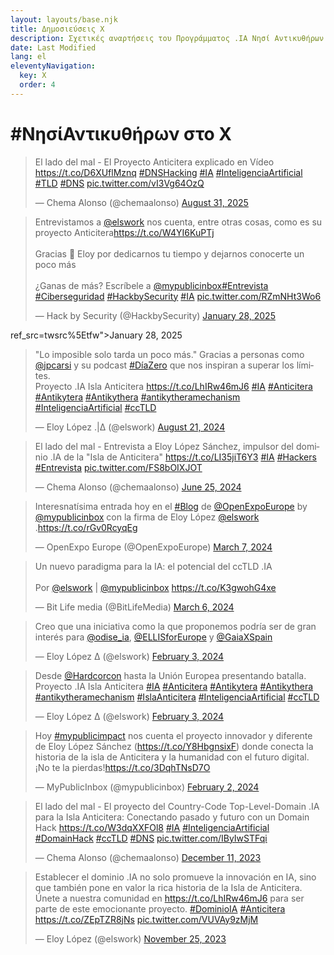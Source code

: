 ```yaml
---
layout: layouts/base.njk
title: Δημοσιεύσεις X
description: Σχετικές αναρτήσεις του Προγράμματος .IA Νησί Αντικυθήρων.
date: Last Modified
lang: el
eleventyNavigation:
  key: X
  order: 4
---
```


<h1>#ΝησίΑντικυθήρων στο X</h1>

<blockquote class="twitter-tweet"><p lang="es" dir="ltr">El lado del mal - El Proyecto Anticitera explicado en Vídeo <a href="https://t.co/D6XUflMznq">https://t.co/D6XUflMznq</a> <a href="https://twitter.com/hashtag/DNSHacking?src=hash&amp;ref_src=twsrc%5Etfw">#DNSHacking</a> <a href="https://twitter.com/hashtag/IA?src=hash&amp;ref_src=twsrc%5Etfw">#IA</a> <a href="https://twitter.com/hashtag/InteligenciaArtificial?src=hash&amp;ref_src=twsrc%5Etfw">#InteligenciaArtificial</a> <a href="https://twitter.com/hashtag/TLD?src=hash&amp;ref_src=twsrc%5Etfw">#TLD</a> <a href="https://twitter.com/hashtag/DNS?src=hash&amp;ref_src=twsrc%5Etfw">#DNS</a> <a href="https://t.co/vI3Vg64OzQ">pic.twitter.com/vI3Vg64OzQ</a></p>&mdash; Chema Alonso (@chemaalonso) <a href="https://twitter.com/chemaalonso/status/1962052181340680533?ref_src=twsrc%5Etfw">August 31, 2025</a></blockquote>
<blockquote class="twitter-tweet"><p lang="es" dir="ltr">Entrevistamos a <a href="https://twitter.com/elswork?ref_src=twsrc%5Etfw">@elswork</a> nos cuenta, entre otras cosas, como es su proyecto Anticitera<a href="https://t.co/W4YI6KuPTj">https://t.co/W4YI6KuPTj</a><br><br>Gracias 🙏 Eloy por dedicarnos tu tiempo y dejarnos conocerte un poco más<br><br>¿Ganas de más? Escríbele a <a href="https://twitter.com/mypublicinbox?ref_src=twsrc%5Etfw">@mypublicinbox</a><a href="https://twitter.com/hashtag/Entrevista?src=hash&amp;ref_src=twsrc%5Etfw">#Entrevista</a> <a href="https://twitter.com/hashtag/Ciberseguridad?src=hash&amp;ref_src=twsrc%5Etfw">#Ciberseguridad</a> <a href="https://twitter.com/hashtag/HackbySecurity?src=hash&amp;ref_src=twsrc%5Etfw">#HackbySecurity</a> <a href="https://twitter.com/hashtag/IA?src=hash&amp;ref_src=twsrc%5Etfw">#IA</a> <a href="https://t.co/RZmNHt3Wo6">pic.twitter.com/RZmNHt3Wo6</a></p>&mdash; Hack by Security (@HackbySecurity) <a href="https://twitter.com/HackbySecurity/status/1884170711046185040?ref_src=twsrc%5Etfw">January 28, 2025</a></blockquote> ref_src=twsrc%5Etfw">January 28, 2025</a></blockquote>
<blockquote class="twitter-tweet"><p lang="es" dir="ltr">&quot;Lo imposible solo tarda un poco más.&quot; Gracias a personas como <a href="https://twitter.com/jpcarsi?ref_src=twsrc%5Etfw">@jpcarsi</a> y su podcast <a href="https://twitter.com/hashtag/D%C3%ADaZero?src=hash&amp;ref_src=twsrc%5Etfw">#DíaZero</a> que nos inspiran a superar los límites.<br>Proyecto .IA Isla Anticitera <a href="https://t.co/LhIRw46mJ6">https://t.co/LhIRw46mJ6</a> <a href="https://twitter.com/hashtag/IA?src=hash&amp;ref_src=twsrc%5Etfw">#IA</a> <a href="https://twitter.com/hashtag/Anticitera?src=hash&amp;ref_src=twsrc%5Etfw">#Anticitera</a> <a href="https://twitter.com/hashtag/Antikytera?src=hash&amp;ref_src=twsrc%5Etfw">#Antikytera</a> <a href="https://twitter.com/hashtag/Antikythera?src=hash&amp;ref_src=twsrc%5Etfw">#Antikythera</a> <a href="https://twitter.com/hashtag/antikytheramechanism?src=hash&amp;ref_src=twsrc%5Etfw">#antikytheramechanism</a> <a href="https://twitter.com/hashtag/InteligenciaArtificial?src=hash&amp;ref_src=twsrc%5Etfw">#InteligenciaArtificial</a> <a href="https://twitter.com/hashtag/ccTLD?src=hash&amp;ref_src=twsrc%5Etfw">#ccTLD</a></p>&mdash; Eloy López .|Δ (@elswork) <a href="https://twitter.com/elswork/status/1826184900250137021?ref_src=twsrc%5Etfw">August 21, 2024</a></blockquote> 
<blockquote class="twitter-tweet" data-media-max-width="560"><p lang="es" dir="ltr">El lado del mal - Entrevista a Eloy López Sánchez, impulsor del dominio .IA de la &quot;Isla de Anticitera&quot; <a href="https://t.co/LI35jiT6Y3">https://t.co/LI35jiT6Y3</a> <a href="https://twitter.com/hashtag/IA?src=hash&amp;ref_src=twsrc%5Etfw">#IA</a> <a href="https://twitter.com/hashtag/Hackers?src=hash&amp;ref_src=twsrc%5Etfw">#Hackers</a> <a href="https://twitter.com/hashtag/Entrevista?src=hash&amp;ref_src=twsrc%5Etfw">#Entrevista</a> <a href="https://t.co/FS8bOIXJOT">pic.twitter.com/FS8bOIXJOT</a></p>&mdash; Chema Alonso (@chemaalonso) <a href="https://twitter.com/chemaalonso/status/1805472774367887411?ref_src=twsrc%5Etfw">June 25, 2024</a></blockquote> 
<blockquote class="twitter-tweet"><p lang="es" dir="ltr">Interesnatísima entrada hoy en el <a href="https://twitter.com/hashtag/Blog?src=hash&amp;ref_src=twsrc%5Etfw">#Blog</a> de <a href="https://twitter.com/OpenExpoEurope?ref_src=twsrc%5Etfw">@OpenExpoEurope</a> by <a href="https://twitter.com/mypublicinbox?ref_src=twsrc%5Etfw">@mypublicinbox</a> con la firma de Eloy López <a href="https://twitter.com/elswork?ref_src=twsrc%5Etfw">@elswork</a> .<a href="https://t.co/rGv0RcyqEg">https://t.co/rGv0RcyqEg</a></p>&mdash; OpenExpo Europe (@OpenExpoEurope) <a href="https://twitter.com/OpenExpoEurope/status/1765819676280410320?ref_src=twsrc%5Etfw">March 7, 2024</a></blockquote>
<blockquote class="twitter-tweet"><p lang="es" dir="ltr">Un nuevo paradigma para la IA: el potencial del ccTLD .IA <br><br>Por <a href="https://twitter.com/elswork?ref_src=twsrc%5Etfw">@elswork</a> | <a href="https://twitter.com/mypublicinbox?ref_src=twsrc%5Etfw">@mypublicinbox</a> <a href="https://t.co/K3gwohG4xe">https://t.co/K3gwohG4xe</a></p>&mdash; Bit Life media (@BitLifeMedia) <a href="https://twitter.com/BitLifeMedia/status/1765325701207425397?ref_src=twsrc%5Etfw">March 6, 2024</a></blockquote>
<blockquote class="twitter-tweet"><p lang="es" dir="ltr">Creo que una iniciativa como la que proponemos podría ser de gran interés para <a href="https://twitter.com/odise_ia?ref_src=twsrc%5Etfw">@odise_ia</a>, <a href="https://twitter.com/ELLISforEurope?ref_src=twsrc%5Etfw">@ELLISforEurope</a> y <a href="https://twitter.com/GaiaXSpain?ref_src=twsrc%5Etfw">@GaiaXSpain</a></p>&mdash; Eloy López Δ (@elswork) <a href="https://twitter.com/elswork/status/1753768714816643463?ref_src=twsrc%5Etfw">February 3, 2024</a></blockquote>
<blockquote class="twitter-tweet"><p lang="es" dir="ltr">Desde <a href="https://twitter.com/Hardcorcon?ref_src=twsrc%5Etfw">@Hardcorcon</a> hasta la Unión Europea presentando batalla. Proyecto .IA Isla Anticitera <a href="https://twitter.com/hashtag/IA?src=hash&amp;ref_src=twsrc%5Etfw">#IA</a> <a href="https://twitter.com/hashtag/Anticitera?src=hash&amp;ref_src=twsrc%5Etfw">#Anticitera</a> <a href="https://twitter.com/hashtag/Antikytera?src=hash&amp;ref_src=twsrc%5Etfw">#Antikytera</a> <a href="https://twitter.com/hashtag/Antikythera?src=hash&amp;ref_src=twsrc%5Etfw">#Antikythera</a> <a href="https://twitter.com/hashtag/antikytheramechanism?src=hash&amp;ref_src=twsrc%5Etfw">#antikytheramechanism</a> <a href="https://twitter.com/hashtag/IslaAnticitera?src=hash&amp;ref_src=twsrc%5Etfw">#IslaAnticitera</a> <a href="https://twitter.com/hashtag/InteligenciaArtificial?src=hash&amp;ref_src=twsrc%5Etfw">#InteligenciaArtificial</a> <a href="https://twitter.com/hashtag/ccTLD?src=hash&amp;ref_src=twsrc%5Etfw">#ccTLD</a></p>&mdash; Eloy López Δ (@elswork) <a href="https://twitter.com/elswork/status/1753746870541697389?ref_src=twsrc%5Etfw">February 3, 2024</a></blockquote>
<blockquote class="twitter-tweet"><p lang="es" dir="ltr">Hoy <a href="https://twitter.com/hashtag/mypublicimpact?src=hash&amp;ref_src=twsrc%5Etfw">#mypublicimpact</a> nos cuenta el proyecto innovador y diferente de Eloy López Sánchez (<a href="https://t.co/Y8HbgnsixF">https://t.co/Y8HbgnsixF</a>) donde conecta la historia de la isla de Anticitera y la humanidad con el futuro digital. ¡No te la pierdas!<a href="https://t.co/3DqhTNsD7O">https://t.co/3DqhTNsD7O</a></p>&mdash; MyPublicInbox (@mypublicinbox) <a href="https://twitter.com/mypublicinbox/status/1753348009654415369?ref_src=twsrc%5Etfw">February 2, 2024</a></blockquote>
<blockquote class="twitter-tweet"><p lang="es" dir="ltr">El lado del mal - El proyecto del Country-Code Top-Level-Domain .IA para la Isla Anticitera: Conectando pasado y futuro con un Domain Hack <a href="https://t.co/W3dqXXFOl8">https://t.co/W3dqXXFOl8</a> <a href="https://twitter.com/hashtag/IA?src=hash&amp;ref_src=twsrc%5Etfw">#IA</a> <a href="https://twitter.com/hashtag/InteligenciaArtificial?src=hash&amp;ref_src=twsrc%5Etfw">#InteligenciaArtificial</a> <a href="https://twitter.com/hashtag/DomainHack?src=hash&amp;ref_src=twsrc%5Etfw">#DomainHack</a> <a href="https://twitter.com/hashtag/ccTLD?src=hash&amp;ref_src=twsrc%5Etfw">#ccTLD</a> <a href="https://twitter.com/hashtag/DNS?src=hash&amp;ref_src=twsrc%5Etfw">#DNS</a> <a href="https://t.co/IByIwSTFqi">pic.twitter.com/IByIwSTFqi</a></p>&mdash; Chema Alonso (@chemaalonso) <a href="https://twitter.com/chemaalonso/status/1734090868678676913?ref_src=twsrc%5Etfw">December 11, 2023</a></blockquote>
<blockquote class="twitter-tweet"><p lang="es" dir="ltr">Establecer el dominio .IA no solo promueve la innovación en IA, sino que también pone en valor la rica historia de la Isla de Anticitera. Únete a nuestra comunidad en <a href="https://t.co/LhIRw46mJ6">https://t.co/LhIRw46mJ6</a> para ser parte de este emocionante proyecto. <a href="https://twitter.com/hashtag/DominioIA?src=hash&amp;ref_src=twsrc%5Etfw">#DominioIA</a> <a href="https://twitter.com/hashtag/Anticitera?src=hash&amp;ref_src=twsrc%5Etfw">#Anticitera</a> <a href="https://t.co/ZEpTZR8jNs">https://t.co/ZEpTZR8jNs</a> <a href="https://t.co/VUVAy9zMjM">pic.twitter.com/VUVAy9zMjM</a></p>&mdash; Eloy López (@elswork) <a href="https://twitter.com/elswork/status/1728326875074732375?ref_src=twsrc%5Etfw">November 25, 2023</a></blockquote> <script async src="https://platform.twitter.com/widgets.js" charset="utf-8"></script>